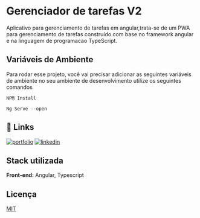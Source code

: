 
# Gerenciador de tarefas V2
Aplicativo para gerenciamento de tarefas em angular,trata-se de um PWA para gerenciamento de tarefas construído com base no framework angular e na linguagem de programacao TypeScript.


## Variáveis de Ambiente

Para rodar esse projeto, você vai precisar adicionar as seguintes variáveis de ambiente no seu ambiente de desenvolvimento utilize os seguintes comandos


`NPM Install`

`Ng Serve --open`


## 🔗 Links
[![portfolio](https://img.shields.io/badge/my_portfolio-000?style=for-the-badge&logo=ko-fi&logoColor=white)](https://github.com/alanpatrick07)
[![linkedin](https://img.shields.io/badge/linkedin-0A66C2?style=for-the-badge&logo=linkedin&logoColor=white)](https://www.linkedin.com/in/alanpatrickss/)


## Stack utilizada

**Front-end:** Angular, Typescript



## Licença

[MIT](https://choosealicense.com/licenses/mit/)

